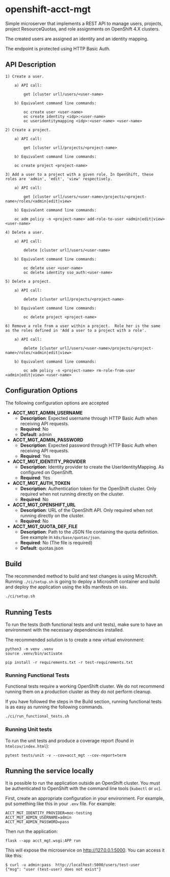 # openshift-acct-mgt

Simple microserver that implements a REST API to manage users, projects,
project ResourceQuotas, and role assignments on OpenShift 4.X clusters.

The created users are assigned an identity and an identity mapping.

The endpoint is protected using HTTP Basic Auth. 


## API Description

    1) Create a user.

        a) API call:

            get [cluster url]/users/<user-name>

        b) Equivalent command line commands:

            oc create user <user-name>
            oc create identity <idp>:<user-name>
            oc useridentitymapping <idp>:<user-name> <user-name>
    
    2) Create a project.

        a) API call:

            get [cluster url]/projects/<project-name>

        b) Equivalent command line commands:

        oc create project <project-name>

    3) Add a user to a project with a given role. In OpenShift, these roles are 'admin', 'edit', 'view' respectively.

        a) API call:

            get [cluster url]/users/<user-name>/projects/<project-name>/roles/<admin|edit|view>

        b) Equivalent command line commands:

        oc adm policy -n <project-name> add-role-to-user <admin|edit|view> <user-name>

    4) Delete a user.

        a) API call:

            delete [cluster url]/users/<user-name>

        b) Equivalent command line commands:

            oc delete user <user-name>
            oc delete identity sso_auth:<user-name>

    5) Delete a project.

        a) API call:
    
            delete [cluster url]/projects/<project-name>

        b) Equivalent command line commands:

            oc delete project <project-name>

    6) Remove a role from a user within a project.  Role her is the same as the roles defined in 'Add a user to a project with a role'.

        a) API call:
        
            delete [cluster url]/users/<user-name>/projects/<project-name>/roles/<admin|edit|view>

        b) Equivalent command line commands:
    
            oc adm policy -n <project-name> rm-role-from-user <admin|edit|view> <user-name>

## Configuration Options

The following configuration options are accepted

* **ACCT_MGT_ADMIN_USERNAME**
  * **Description**: Expected username through HTTP Basic Auth when receiving API requests.
  * **Required**: No
  * **Default**: admin
* **ACCT_MGT_ADMIN_PASSWORD**
  * **Description**: Expected password through HTTP Basic Auth when receiving API requests.
  * **Required**: Yes
* **ACCT_MGT_IDENTITY_PROVIDER**
  * **Description**: Identity provider to create the UserIdentityMapping. As configured on OpenShift.
  * **Required**: Yes
* **ACCT_MGT_AUTH_TOKEN**
  * **Description**: Authentication token for the OpenShift cluster. Only required when not running directly on the cluster.
  * **Required**: No
* **ACCT_MGT_OPENSHIFT_URL**
  * **Description**: URL of the OpenShift API. Only required when not running directly on the cluster.
  * **Required**: No
* **ACCT_MGT_QUOTA_DEF_FILE**
  * **Description**: Path to the JSON file containing the quota definition. See example in `k8s/base/quotas/json`.
  * **Required**: No (The file is required)
  * **Default**: quotas.json

## Build

The recommended method to build and test changes is using Microshift.
Running `./ci/setup.sh` is going to deploy a Microshift container
and build and deploy the application using the k8s manifests on
`k8s`.

```bash
./ci/setup.sh
```

## Running Tests

To run the tests (both functional tests and unit tests), make sure to have an
environment with the necessary dependencies installed.

The recommended solution is to create a new virtual environment:

```shell
python3 -m venv .venv
source .venv/bin/activate

pip install -r requirements.txt -r test-requirements.txt
```

### Running Functional Tests

Functional tests require a working OpenShift cluster. We do not recommend
running them on a production cluster as they do not perform cleanup.

If you have followed the steps in the Build section, running functional
tests is as easy as running the following commands. 

```bash
./ci/run_functional_tests.sh
```

### Running Unit tests
To run the unit tests and produce a coverage report (found in `htmlcov/index.html`):

```shell
pytest tests/unit -v --cov=acct_mgt --cov-report=term
```

## Running the service locally

It is possible to run the application outside an OpenShift cluster. You must be authenticated to OpenShift with the command line tools (`kubectl` or `oc`).

First, create an appropriate configuration in your environment. For example, put something like this in your `.env` file. For example:

```
ACCT_MGT_IDENTITY_PROVIDER=moc-testing
ACCT_MGT_ADMIN_USERNAME=admin
ACCT_MGT_ADMIN_PASSWORD=pass
```

Then run the application:

```
flask --app acct_mgt.wsgi:APP run
```

This will expose the microservice on http://127.0.0.1:5000. You can
access it like this:

```
$ curl -u admin:pass  http://localhost:5000/users/test-user
{"msg": "user (test-user) does not exist"}
```

